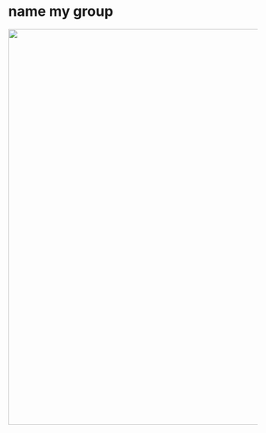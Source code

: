# name my group
 <div id="header" align="center">
  <img src="https://github.com/rikhsiboyev-z/TestGroupProject/assets/130399297/8c011a12-7573-48c7-ad86-037ee171a9f1" width="800"/>
</div>
